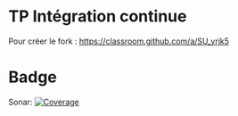 # TP Intégration continue

Pour créer le fork : https://classroom.github.com/a/SU_yrjk5

# Badge

Sonar: [![Coverage](https://sonarcloud.io/api/project_badges/measure?project=CERI-M1-DevOps_tpintegrationcontinue-WendyToledo&metric=coverage)](https://sonarcloud.io/summary/new_code?id=CERI-M1-DevOps_tpintegrationcontinue-WendyToledo)
